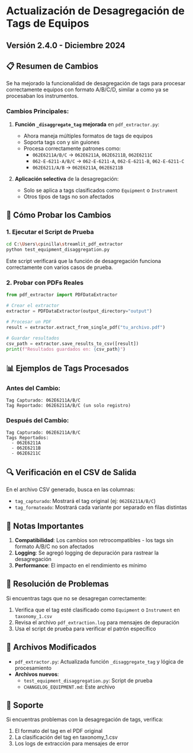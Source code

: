 # Actualización de Desagregación de Tags de Equipos
## Versión 2.4.0 - Diciembre 2024

## 📋 Resumen de Cambios

Se ha mejorado la funcionalidad de desagregación de tags para procesar correctamente equipos con formato A/B/C/D, similar a como ya se procesaban los instrumentos.

### Cambios Principales:

1. **Función `_disaggregate_tag` mejorada** en `pdf_extractor.py`:
   - Ahora maneja múltiples formatos de tags de equipos
   - Soporta tags con y sin guiones
   - Procesa correctamente patrones como:
     - `062E6211A/B/C` → `062E6211A`, `062E6211B`, `062E6211C`
     - `062-E-6211-A/B/C` → `062-E-6211-A`, `062-E-6211-B`, `062-E-6211-C`
     - `062E6211/A/B` → `062E6211A`, `062E6211B`

2. **Aplicación selectiva** de la desagregación:
   - Solo se aplica a tags clasificados como `Equipment` o `Instrument`
   - Otros tipos de tags no son afectados

## 🧪 Cómo Probar los Cambios

### 1. Ejecutar el Script de Prueba

```bash
cd C:\Users\cpinilla\streamlit_pdf_extractor
python test_equipment_disaggregation.py
```

Este script verificará que la función de desagregación funciona correctamente con varios casos de prueba.

### 2. Probar con PDFs Reales

```python
from pdf_extractor import PDFDataExtractor

# Crear el extractor
extractor = PDFDataExtractor(output_directory="output")

# Procesar un PDF
result = extractor.extract_from_single_pdf("tu_archivo.pdf")

# Guardar resultados
csv_path = extractor.save_results_to_csv([result])
print(f"Resultados guardados en: {csv_path}")
```

## 📊 Ejemplos de Tags Procesados

### Antes del Cambio:
```
Tag Capturado: 062E6211A/B/C
Tag Reportado: 062E6211A/B/C (un solo registro)
```

### Después del Cambio:
```
Tag Capturado: 062E6211A/B/C
Tags Reportados:
  - 062E6211A
  - 062E6211B
  - 062E6211C
```

## 🔍 Verificación en el CSV de Salida

En el archivo CSV generado, busca en las columnas:
- `tag_capturado`: Mostrará el tag original (ej: `062E6211A/B/C`)
- `tag_formateado`: Mostrará cada variante por separado en filas distintas

## 📝 Notas Importantes

1. **Compatibilidad**: Los cambios son retrocompatibles - los tags sin formato A/B/C no son afectados
2. **Logging**: Se agregó logging de depuración para rastrear la desagregación
3. **Performance**: El impacto en el rendimiento es mínimo

## 🐛 Resolución de Problemas

Si encuentras tags que no se desagregan correctamente:

1. Verifica que el tag esté clasificado como `Equipment` o `Instrument` en `taxonomy_1.csv`
2. Revisa el archivo `pdf_extraction.log` para mensajes de depuración
3. Usa el script de prueba para verificar el patrón específico

## 💾 Archivos Modificados

- `pdf_extractor.py`: Actualizada función `_disaggregate_tag` y lógica de procesamiento
- **Archivos nuevos**:
  - `test_equipment_disaggregation.py`: Script de prueba
  - `CHANGELOG_EQUIPMENT.md`: Este archivo

## 📧 Soporte

Si encuentras problemas con la desagregación de tags, verifica:
1. El formato del tag en el PDF original
2. La clasificación del tag en taxonomy_1.csv
3. Los logs de extracción para mensajes de error
